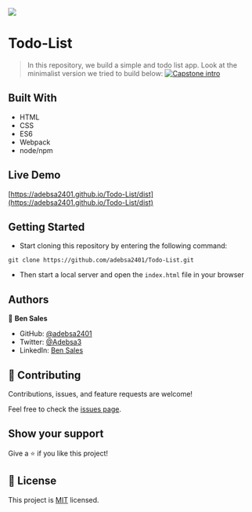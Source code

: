 ![](https://img.shields.io/badge/Microverse-blueviolet)

# Todo-List

> In this repository, we build a simple and todo list app. Look at the minimalist version we tried to build below:
[![Capstone intro](https://img.youtube.com/vi/AcUd-_Yjjqg/0.jpg)](https://www.youtube.com/watch?v=AcUd-_Yjjqg)


## Built With

- HTML
- CSS
- ES6
- Webpack
- node/npm

## Live Demo

[https://adebsa2401.github.io/Todo-List/dist](https://adebsa2401.github.io/Todo-List/dist)

## Getting Started

<!-- **This is an example of how you may give instructions on setting up your project locally.**
**Modify this file to match your project, remove sections that don't apply. For example: delete the testing section if the currect project doesn't require testing.** -->

- Start cloning this repository by entering the following command:
<pre><code>git clone https://github.com/adebsa2401/Todo-List.git</code></pre>

- Then start a local server and open the `index.html` file in your browser

<!-- ### Prerequisites

### Setup

### Install

### Usage

### Run tests

### Deployment -->


## Authors

👤 **Ben Sales**

- GitHub: [@adebsa2401](https://github.com/adebsa2401)
- Twitter: [@Adebsa3](https://twitter.com/Adebsa3)
- LinkedIn: [Ben Sales](https://www.linkedin.com/in/ben-sal%C3%A8s-2688651b6)

## 🤝 Contributing

Contributions, issues, and feature requests are welcome!

Feel free to check the [issues page](../../issues/).

## Show your support

Give a ⭐️ if you like this project!

<!-- ## Acknowledgments

- Hat tip to anyone whose code was used
- Inspiration
- etc -->

## 📝 License

This project is [MIT](./LICENSE) licensed.

<!-- _NOTE: we recommend using the [MIT license](https://choosealicense.com/licenses/mit/) - you can set it up quickly by [using templates available on GitHub](https://docs.github.com/en/communities/setting-up-your-project-for-healthy-contributions/adding-a-license-to-a-repository). You can also use [any other license](https://choosealicense.com/licenses/) if you wish._ -->
